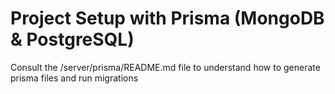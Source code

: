 # Project Setup with Prisma (MongoDB & PostgreSQL)
Consult the /server/prisma/README.md file to understand how to generate prisma files and run migrations
